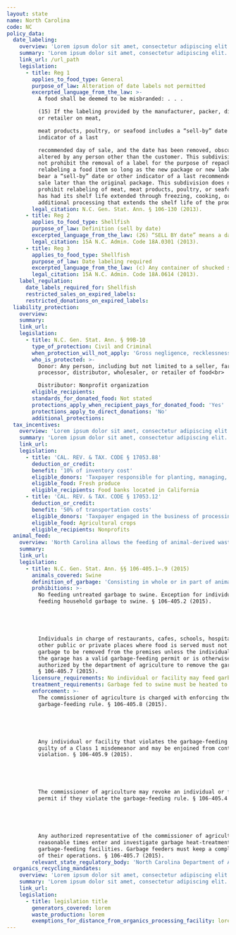 ```yaml
---
layout: state
name: North Carolina
code: NC
policy_data:
  date_labeling:
    overview: 'Lorem ipsum dolor sit amet, consectetur adipiscing elit. Curabitur tellus mi, consequat at laoreet eget, vestibulum nec dolor. Vivamus volutpat quam ac quam bibendum rutrum.'
    summary: 'Lorem ipsum dolor sit amet, consectetur adipiscing elit. Curabitur tellus mi, consequat at laoreet eget, vestibulum nec dolor. Vivamus volutpat quam ac quam bibendum rutrum.'
    link_url: /url_path
    legislation:
      - title: Reg 1
        applies_to_food_type: General
        purpose_of_law: Alteration of date labels not permitted
        excerpted_language_from_the_law: >-
          A food shall be deemed to be misbranded: . . .

          (15) If the labeling provided by the manufacturer, packer, distributor,
          or retailer on meat,

          meat products, poultry, or seafood includes a “sell-by” date or other
          indicator of a last

          recommended day of sale, and the date has been removed, obscured, or
          altered by any person other than the customer. This subdivision does
          not prohibit the removal of a label for the purpose of repackaging and
          relabeling a food item so long as the new package or new label does not
          bear a “sell-by” date or other indicator of a last recommended day of
          sale later than the original package. This subdivision does not
          prohibit relabeling of meat, meat products, poultry, or seafood that
          has had its shelf life extended through freezing, cooking, or other
          additional processing that extends the shelf life of the product.
        legal_citation: N.C. Gen. Stat. Ann. § 106-130 (2013).
      - title: Reg 2
        applies_to_food_type: Shellfish
        purpose_of_law: Definition (sell by date)
        excerpted_language_from_the_law: (26) “SELL BY date” means a date conspicuously placed on a container or tag by which a consumer is informed of the latest date the product will remain suitable for sale.
        legal_citation: 15A N.C. Admin. Code 18A.0301 (2013).
      - title: Reg 3
        applies_to_food_type: Shellfish
        purpose_of_law: Date labeling required
        excerpted_language_from_the_law: (c) Any container of shucked shellfish which has a capacity of 64 fluid ounces or more shall be dated as of the date shucked on both the lid and sidewall or bottom. Any container of shucked shellfish which has a capacity of less than 64 fluid ounces shall indicate a SELL BY date.
        legal_citation: 15A N.C. Admin. Code 18A.0614 (2013).
    label_regulation:
      date_labels_required_for: Shellfish
      restricted_sales_on_expired_labels:
      restricted_donations_on_expired_labels:
  liability_protection:
    overview:
    summary:
    link_url:
    legislation:
      - title: N.C. Gen. Stat. Ann. § 99B-10
        type_of_protection: Civil and Criminal
        when_protection_will_not_apply: 'Gross negligence, recklessness, or intentional misconduct'
        who_is_protected: >-
          Donor: Any person, including but not limited to a seller, farmer,
          processor, distributor, wholesaler, or retailer of food<br>

          Distributor: Nonprofit organization
        eligible_recipients:
        standards_for_donated_food: Not stated
        protections_apply_when_recipient_pays_for_donated_food: 'Yes'
        protections_apply_to_direct_donations: 'No'
        additional_protections:
  tax_incentives:
    overview: 'Lorem ipsum dolor sit amet, consectetur adipiscing elit. Curabitur tellus mi, consequat at laoreet eget, vestibulum nec dolor. Vivamus volutpat quam ac quam bibendum rutrum.'
    summary: 'Lorem ipsum dolor sit amet, consectetur adipiscing elit. Curabitur tellus mi, consequat at laoreet eget, vestibulum nec dolor. Vivamus volutpat quam ac quam bibendum rutrum.'
    link_url:
    legislation:
      - title: 'CAL. REV. & TAX. CODE § 17053.88'
        deduction_or_credit:
        benefit: '10% of inventory cost'
        eligible_donors: 'Taxpayer responsible for planting, managing, and harvesting crops'
        eligible_food: Fresh produce
        eligible_recipients: Food banks located in California
      - title: 'CAL. REV. & TAX. CODE § 17053.12'
        deduction_or_credit:
        benefit: '50% of transportation costs'
        eligible_donors: 'Taxpayer engaged in the business of processing, distributing, or selling agricultural products'
        eligible_food: Agricultural crops
        eligible_recipients: Nonprofits
  animal_feed:
    overview: 'North Carolina allows the feeding of animal-derived waste to swine provided that it has been properly heat-treated and fed by a licensed facility. All other waste may be fed to swine without heat-treatment. Individuals may feed household garbage to their own swine without heat-treating it and without a permit. Individuals in charge of food service facilities must not allow any garbage to be removed from the premises unless the individual moving the garbage has a permit, has been authorized by the department of agriculture to remove the garbage, or is an employee of the city engaged in the regular collection of garbage.'
    summary:
    link_url:
    legislation:
      - title: N.C. Gen. Stat. Ann. §§ 106-405.1–.9 (2015)
        animals_covered: Swine
        definition_of_garbage: 'Consisting in whole or in part of animal waste resulting from handling, preparing, cooking and consuming food, including the offal from or parts thereof. § 106-405.1 (2015).'
        prohibitions: >-
          No feeding untreated garbage to swine. Exception for individuals
          feeding household garbage to swine. § 106-405.2 (2015).





          Individuals in charge of restaurants, cafes, schools, hospitals, or
          other public or private places where food is served must not allow
          garbage to be removed from the premises unless the individual moving
          the garage has a valid garbage-feeding permit or is otherwise
          authorized by the department of agriculture to remove the garbage.
          § 106-405.7 (2015).
        licensure_requirements: No individual or facility may feed garbage to swine without first securing an annual permit from the commissioner of agriculture. An individual who feeds household garbage to his or her own swine need not secure a permit. § 106-405.2 (2015).
        treatment_requirements: Garbage fed to swine must be heated to at least 212 degrees Fahrenheit for at least 30 minutes or else treated in some other manner approved by the commissioner of agriculture. § 106-405.6 (2015).
        enforcement: >-
          The commissioner of agriculture is charged with enforcing the
          garbage-feeding rule. § 106-405.8 (2015).





          Any individual or facility that violates the garbage-feeding rule is
          guilty of a Class 1 misdemeanor and may be enjoined from continuing the
          violation. § 106-405.9 (2015).





          The commissioner of agriculture may revoke an individual or facility’s
          permit if they violate the garbage-feeding rule. § 106-405.4 (2015).





          Any authorized representative of the commissioner of agriculture may at
          reasonable times enter and investigate garbage heat-treatment and
          garbage-feeding facilities. Garbage feeders must keep a complete record
          of their operations. § 106-405.7 (2015).
        relevant_state_regulatory_body: 'North Carolina Department of Agriculture & Consumer Services (§ 106-405.8 (2015)), <a href="http://www.ncagr.gov/>http://www.ncagr.gov/</a>.'
  organics_recycling_mandates:
    overview: 'Lorem ipsum dolor sit amet, consectetur adipiscing elit. Curabitur tellus mi, consequat at laoreet eget, vestibulum nec dolor. Vivamus volutpat quam ac quam bibendum rutrum.'
    summary: 'Lorem ipsum dolor sit amet, consectetur adipiscing elit. Curabitur tellus mi, consequat at laoreet eget, vestibulum nec dolor. Vivamus volutpat quam ac quam bibendum rutrum.'
    link_url:
    legislation:
      - title: legislation title
        generators_covered: lorem
        waste_production: lorem
        exemptions_for_distance_from_organics_processing_facility: lorem
---
```

